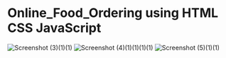 # Online_Food_Ordering using HTML CSS JavaScript

![Screenshot (3)(1)(1)](https://github.com/anshikagupta170903/Online_Food_Ordering-using-HTML-CSS-JavaScript/assets/112505363/b2bb62d1-bceb-4d14-b4a9-723b2d9a7535)
![Screenshot (4)(1)(1)(1)(1)](https://github.com/anshikagupta170903/Online_Food_Ordering-using-HTML-CSS-JavaScript/assets/112505363/36fa1624-f5f2-425f-9f41-351dd5d2fc80)
![Screenshot (5)(1)(1)](https://github.com/anshikagupta170903/Online_Food_Ordering-using-HTML-CSS-JavaScript/assets/112505363/c146de0e-374e-49d1-8319-c34b242465bc)
